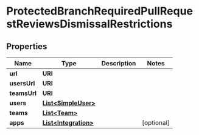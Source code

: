 

# ProtectedBranchRequiredPullRequestReviewsDismissalRestrictions


## Properties

| Name | Type | Description | Notes |
|------------ | ------------- | ------------- | -------------|
|**url** | **URI** |  |  |
|**usersUrl** | **URI** |  |  |
|**teamsUrl** | **URI** |  |  |
|**users** | [**List&lt;SimpleUser&gt;**](SimpleUser.md) |  |  |
|**teams** | [**List&lt;Team&gt;**](Team.md) |  |  |
|**apps** | [**List&lt;Integration&gt;**](Integration.md) |  |  [optional] |



